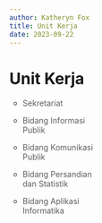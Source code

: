 ```yaml
---
author: Katheryn Fox
title: Unit Kerja
date: 2023-09-22
---
```


<div class="container-besar flex px-8" style="gap: 80px">
    <div style="flex: 1;" class="my-16">
        <div class="">
            <h1 class="font-bold text-3xl mb-4">Unit Kerja</h1>
            <ul style="list-style-type: circle; width: 30%">
                <li>
                    <p class="text-base" style="opacity: 70%">Sekretariat</p>
                </li>
                <li>
                    <p class="text-base" style="opacity: 70%">Bidang Informasi Publik</p>
                </li>
                <li>
                    <p class="text-base" style="opacity: 70%">Bidang Komunikasi Publik</p>
                </li>   
                <li>
                    <p class="text-base" style="opacity: 70%">Bidang Persandian dan Statistik</p>
                </li>
                <li>
                    <p class="text-base" style="opacity: 70%">Bidang Aplikasi Informatika</p>
                </li>
            </ul>
        </div>
    </div>
</div>